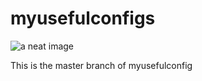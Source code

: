 myusefulconfigs
===============
![a neat image](http://demaitalia.s3.amazonaws.com/db.jpg)

This is the master branch of myusefulconfig

